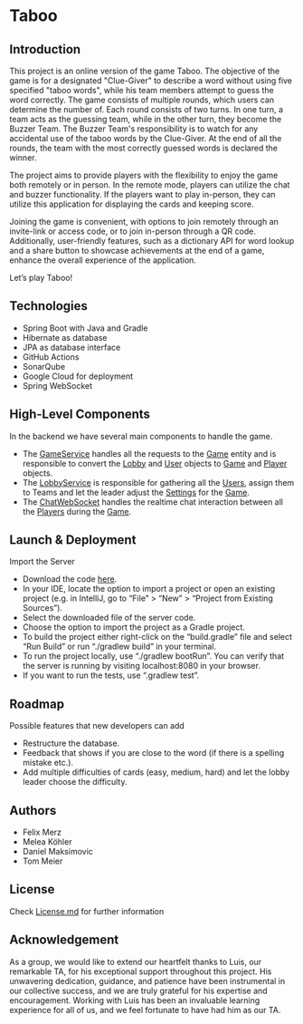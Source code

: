 # Taboo
## Introduction
This project is an online version of the game Taboo. The objective of the game is for a designated "Clue-Giver" to describe a word without using five specified "taboo words", while his team members attempt to guess the word correctly. The game consists of multiple rounds, which users can determine the number of. Each round consists of two turns. In one turn, a team acts as the guessing team, while in the other turn, they become the Buzzer Team. The Buzzer Team's responsibility is to watch for any accidental use of the taboo words by the Clue-Giver. At the end of all the rounds, the team with the most correctly guessed words is declared the winner.

The project aims to provide players with the flexibility to enjoy the game both remotely or in person. In the remote mode, players can utilize the chat and buzzer functionality. If the players want to play in-person, they can utilize this application for displaying the cards and keeping score.

Joining the game is convenient, with options to join remotely through an invite-link or access code, or to join in-person through a QR code. Additionally, user-friendly features, such as a dictionary API for word lookup and a share button to showcase achievements at the end of a game, enhance the overall experience of the application.

Let’s play Taboo!

## Technologies
- Spring Boot with Java and Gradle
- Hibernate as database 
- JPA as database interface 
- GitHub Actions
- SonarQube 
- Google Cloud for deployment 
- Spring WebSocket 

## High-Level Components
In the backend we have several main components to handle the game.
- The [GameService](https://github.com/sopra-fs23-group-05/Server/blob/main/src/main/java/ch/uzh/ifi/hase/soprafs23/service/GameService.java) handles all the requests to the [Game](https://github.com/sopra-fs23-group-05/Server/blob/main/src/main/java/ch/uzh/ifi/hase/soprafs23/entity/Game.java) entity and is  responsible to convert the [Lobby](https://github.com/sopra-fs23-group-05/Server/blob/main/src/main/java/ch/uzh/ifi/hase/soprafs23/entity/Lobby.java) and [User](https://github.com/sopra-fs23-group-05/Server/blob/main/src/main/java/ch/uzh/ifi/hase/soprafs23/entity/User.java) objects to [Game](https://github.com/sopra-fs23-group-05/Server/blob/main/src/main/java/ch/uzh/ifi/hase/soprafs23/entity/Game.java) and [Player](https://github.com/sopra-fs23-group-05/Server/blob/main/src/main/java/ch/uzh/ifi/hase/soprafs23/custom/Player.java) objects.
- The [LobbyService](https://github.com/sopra-fs23-group-05/Server/blob/main/src/main/java/ch/uzh/ifi/hase/soprafs23/service/LobbyService.java) is responsible for gathering all the [Users](https://github.com/sopra-fs23-group-05/Server/blob/main/src/main/java/ch/uzh/ifi/hase/soprafs23/entity/User.java), assign them to Teams and let the leader adjust the [Settings](https://github.com/sopra-fs23-group-05/Server/blob/main/src/main/java/ch/uzh/ifi/hase/soprafs23/custom/Settings.java) for the [Game](https://github.com/sopra-fs23-group-05/Server/blob/main/src/main/java/ch/uzh/ifi/hase/soprafs23/entity/Game.java).
- The [ChatWebSocket](https://github.com/sopra-fs23-group-05/Server/blob/main/src/main/java/ch/uzh/ifi/hase/soprafs23/websockets/ChatWebSocketHandler.java) handles the realtime chat interaction between all the [Players](https://github.com/sopra-fs23-group-05/Server/blob/main/src/main/java/ch/uzh/ifi/hase/soprafs23/custom/Player.java) during the [Game](https://github.com/sopra-fs23-group-05/Server/blob/main/src/main/java/ch/uzh/ifi/hase/soprafs23/entity/Game.java).

## Launch & Deployment
Import the Server 
- Download the code [here](https://github.com/sopra-fs23-group-05/Server). 
- In your IDE, locate the option to import a project or open an existing project (e.g. in IntelliJ, go to “File” > “New” > “Project from Existing Sources”). 
- Select the downloaded file of the server code. 
- Choose the option to import the project as a Gradle project. 
- To build the project either right-click on the “build.gradle” file and select “Run Build” or run “./gradlew build” in your terminal. 
- To run the project locally, use “./gradlew bootRun”. You can verify that the server is running by visiting localhost:8080 in your browser. 
- If you want to run the tests, use “.gradlew test”. 

## Roadmap
Possible features that new developers can add
- Restructure the database.
- Feedback that shows if you are close to the word (if there is a spelling mistake etc.).
- Add multiple difficulties of cards (easy, medium, hard) and let the lobby leader choose the difficulty.


## Authors
- Felix Merz 
- Melea Köhler 
- Daniel Maksimovic 
- Tom Meier

## License
Check [License.md](https://github.com/sopra-fs23-group-05/Server/blob/main/LICENSE) for further information

## Acknowledgement
As a group, we would like to extend our heartfelt thanks to Luis, our remarkable TA, for his exceptional support throughout this project. His unwavering dedication, guidance, and patience have been instrumental in our collective success, and we are truly grateful for his expertise and encouragement. Working with Luis has been an invaluable learning experience for all of us, and we feel fortunate to have had him as our TA.
